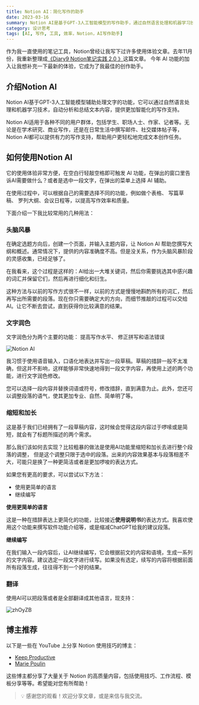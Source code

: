 ```yaml
---
title: Notion AI：简化写作的助手
date: 2023-03-16
summary: Notion AI是基于GPT-3人工智能模型的写作助手，通过自然语言处理和机器学习技术，提供智能化的写作支持。它适用于各种用户群体，在学术研究、商业写作和日常生活中都能提高写作效率和质量。
category: 设计思考
tags: [AI, 写作, 工具, 效率，Notion，AI写作助手]
---
```


作为我一直使用的笔记工具，Notion曾经让我写下过许多使用体验文章。去年11月份，我重新整理成[《Diary9 Notion笔记实践 2.0 》](https://www.chawfoo.com/article/diary9)这篇文章。 今年 AI 功能的加入让我想补充一下最新的体验，它成为了我最佳的创作助手。

## 介绍Notion AI

Notion AI基于GPT-3人工智能模型辅助处理文字的功能，它可以通过自然语言处理和机器学习技术，自动分析和总结文本内容，提供更加智能化的写作支持。

Notion AI适用于各种不同的用户群体，包括学生、职场人士、作家、记者等。无论是在学术研究、商业写作，还是在日常生活中撰写邮件、社交媒体帖子等，Notion AI都可以提供有力的写作支持，帮助用户更轻松地完成文本创作任务。

## 如何使用Notion AI

它的使用体验非常方便，在空白行轻敲空格即可触发 AI 功能，在弹出的窗口里告诉AI需要做什么？或者是选中一段文字，在弹出的菜单上选择 AI 辅助。

在使用过程中，可以根据自己的需要选择不同的功能，例如做个表格、 写篇草稿、 罗列大纲、会议日程等，以提高写作效率和质量。

下面介绍一下我比较常用的几种用法：

### 头脑风暴

在确定选题方向后，创建一个页面，并输入主题内容，让 Notion AI 帮助您撰写大纲和概述。通常情况下，提供的内容准确度不高。但是没关系，作为头脑风暴阶段的灵感收集，已经足够了。

在我看来，这个过程是这样的：AI给出一大堆关键词，然后你需要挑选其中感兴趣的词汇并保留它们，然后再进行细化和衍生。

这种方法与以前的写作方式很不一样，以前的方式是慢慢地斟酌所有的词汇，然后再写出所需要的段落。现在你只需要确定大的方向，而细节推敲的过程可以交给 AI。让它不断去尝试，直到获得你比较满意的结果。

### 文字润色

文字润色分为两个主要的功能： 提高写作水平、 修正拼写和语法错误

![Notion AI](https://blog-1259751088.cos.ap-shanghai.myqcloud.com/202303161427919.png)

我习惯于使用语音输入，口语化地表达并写出一段草稿。草稿的措辞一般不太准确，但这并不影响，这样能够非常快速地得到一段文字内容，再使用上述的两个功能，进行文字润色修改。

您可以选择一段内容并替换词语或符号，修改措辞，直到满意为止。此外，您还可以调整段落的语气，使其更加专业、自然、简单明了等。

### 缩短和加长

这是基于我们已经拥有了一段草稿内容，这时候会觉得这段内容过于啰嗦或是简短，就会有了标题所描述的两个需求。

那么我们该如何去实现？比较粗暴的做法是使用AI功能里缩短和加长去进行整个段落的调整， 但是这个调整只限于选中的段落。出来的内容效果基本与段落相差不大，可能只是换了一种更简洁或者是更加啰唆的表达方式。

如果您有更高的要求，可以尝试以下方法：

- 使用更简单的语言
- 继续编写

**使用更简单的语言**

这是一种在措辞表达上更简化的功能，比较接近**使用说明书**的表达方式。我喜欢使用这个功能来撰写软件功能介绍等，或是缩减ChatGPT给我的建议段落。

**继续编写**

在我们输入一段内容后，让AI继续编写，它会根据前文的内容和语境，生成一系列的文字内容。建议选定一段文字进行续写。如果没有选定，续写的内容将根据前面所有段落生成，往往得不到一个好的结果。

### 翻译

使用AI可以把段落或者是全部翻译成其他语言，现支持：

![zhOyZB](https://blog-1259751088.cos.ap-shanghai.myqcloud.com/uPic/zhOyZB.png)


## 博主推荐

以下是一些在 YouTube 上分享 Notion 使用技巧的博主：

- [Keep Productive](https://www.youtube.com/c/KeepProductive)
- [Marie Poulin](https://www.youtube.com/c/MariePoulin)

这些博主都分享了大量关于 Notion 的高质量内容，包括使用技巧、工作流程、模板分享等等。希望能对您有所帮助！

>💡 感谢您的观看！欢迎分享文章，或是来信与我交流。